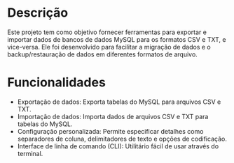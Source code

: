 <h1>Descrição</h1>
<p>Este projeto tem como objetivo fornecer ferramentas para exportar e importar dados de bancos de dados MySQL para os formatos CSV e TXT, e vice-versa. 
Ele foi desenvolvido para facilitar a migração de dados e o backup/restauração de dados em diferentes formatos de arquivo.</p>

<h1>Funcionalidades</h1>
<ul>
<li>Exportação de dados: Exporta tabelas do MySQL para arquivos CSV e TXT.</li>
<li>Importação de dados: Importa dados de arquivos CSV e TXT para tabelas do MySQL.</li>
<li>Configuração personalizada: Permite especificar detalhes como separadores de coluna, delimitadores de texto e opções de codificação.</li>
<li>Interface de linha de comando (CLI): Utilitário fácil de usar através do terminal.</li>
</ul>

